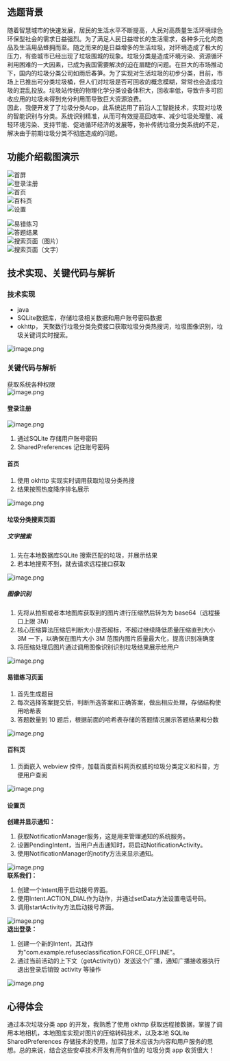 <a name="rnmxJ"></a>
## 选题背景
随着智慧城市的快速发展，居民的生活水平不断提高，人民对高质量生活环境绿色环保型社会的需求日益强烈。为了满足人民日益增长的生活需求，各种多元化的商品及生活用品蜂拥而至。随之而来的是日益增多的生活垃圾，对环境造成了极大的压力，有些城市已经出现了垃圾围城的现象。垃圾分类是造成环境污染、资源循环利用困难的一大因素，已成为我国需要解决的迫在眉睫的问题。在巨大的市场推动下，国内的垃圾分类公司如雨后春笋。为了实现对生活垃圾的初步分类，目前，市场上已推出可分类垃圾桶，但人们对垃圾是否可回收的概念模糊，常常也会造成垃圾的混乱投放。垃圾站传统的物理化学分类设备体积大，回收率低，导致许多可回收应用的垃圾未得到充分利用而导致巨大资源浪费。<br />因此，我便开发了了垃圾分类App，此系统运用了前沿人工智能技术，实现对垃圾的智能识别与分类。系统识别精准，从而可有效提高回收率、减少垃圾处理量、减轻环境污染、支持节能、促进循环经济的发展等，弥补传统垃圾分类系统的不足，解决由于前期垃圾分类不彻底造成的问题。
<a name="B6aMk"></a>
## 功能介绍截图演示
![首屏](https://cdn.nlark.com/yuque/0/2024/png/22336651/1704874296986-1dcd3881-5441-4ac4-aac4-dec34f7dc464.png#averageHue=%234d9a8a&clientId=u4918bf8f-a474-4&from=paste&height=1200&id=HmAGi&originHeight=2400&originWidth=1080&originalType=binary&ratio=2&rotation=0&showTitle=true&size=825636&status=done&style=none&taskId=ube457419-3f4f-404d-bd3b-ebb4e529063&title=%E9%A6%96%E5%B1%8F&width=540 "首屏")<br />![登录注册](https://cdn.nlark.com/yuque/0/2024/png/22336651/1704874331263-f6e52ee7-5376-4474-9354-a98d0487cef7.png#averageHue=%23f8f8f8&clientId=u4918bf8f-a474-4&from=paste&height=1200&id=YRqrs&originHeight=2400&originWidth=1080&originalType=binary&ratio=2&rotation=0&showTitle=true&size=164458&status=done&style=none&taskId=u8038c615-c040-4fa2-bf5c-598aa542016&title=%E7%99%BB%E5%BD%95%E6%B3%A8%E5%86%8C&width=540 "登录注册")<br />![首页](https://cdn.nlark.com/yuque/0/2024/png/22336651/1704874369829-07f9f5e0-77a6-4a36-81e8-d94263978259.png#averageHue=%239ccb70&clientId=u4918bf8f-a474-4&from=paste&height=1200&id=bNFJ7&originHeight=2400&originWidth=1080&originalType=binary&ratio=2&rotation=0&showTitle=true&size=661713&status=done&style=none&taskId=ub19b0557-2950-49f3-8d27-c304bbf6169&title=%E9%A6%96%E9%A1%B5&width=540 "首页")<br />![百科页](https://cdn.nlark.com/yuque/0/2024/png/22336651/1704874391325-279dfccc-165d-4e1b-a2b0-bfc573e47afa.png#averageHue=%236bdf6f&clientId=u4918bf8f-a474-4&from=paste&height=1200&id=ic1SP&originHeight=2400&originWidth=1080&originalType=binary&ratio=2&rotation=0&showTitle=true&size=718863&status=done&style=none&taskId=u3dded2f6-fbde-49cc-93e7-3c6897628c3&title=%E7%99%BE%E7%A7%91%E9%A1%B5&width=540 "百科页")<br />![设置](https://cdn.nlark.com/yuque/0/2024/png/22336651/1704879233073-0d33c034-cc4e-40f8-bb3d-b91e053ee692.png#averageHue=%23f7f7f7&clientId=uf06ec5d6-6dc7-4&from=paste&height=1200&id=ub1fe8708&originHeight=2400&originWidth=1080&originalType=binary&ratio=2&rotation=0&showTitle=true&size=168560&status=done&style=none&taskId=u8c475a1e-067c-445b-85df-04484e03cd0&title=%E8%AE%BE%E7%BD%AE&width=540 "设置")

![易错练习](https://cdn.nlark.com/yuque/0/2024/png/22336651/1704874421397-65e7777f-174f-4265-a434-4846e40f2b97.png#averageHue=%2367dd6b&clientId=u4918bf8f-a474-4&from=paste&height=1200&id=f2gkx&originHeight=2400&originWidth=1080&originalType=binary&ratio=2&rotation=0&showTitle=true&size=235280&status=done&style=none&taskId=u359d8df8-582a-4587-bdc1-b7ab7b12387&title=%E6%98%93%E9%94%99%E7%BB%83%E4%B9%A0&width=540 "易错练习")<br />![答题结果](https://cdn.nlark.com/yuque/0/2024/png/22336651/1704874476343-84377aba-c63e-4c10-a057-c4d4cebcdd75.png#averageHue=%23eeebeb&clientId=u4918bf8f-a474-4&from=paste&height=1200&id=cgymV&originHeight=2400&originWidth=1080&originalType=binary&ratio=2&rotation=0&showTitle=true&size=509150&status=done&style=none&taskId=u69307c78-e3ef-4087-a8c0-4ff714050d6&title=%E7%AD%94%E9%A2%98%E7%BB%93%E6%9E%9C&width=540 "答题结果")<br />![搜索页面（图片）](https://cdn.nlark.com/yuque/0/2024/png/22336651/1704874503050-4fd8768e-fc95-4b7e-b48c-94f728ffdb45.png#averageHue=%23305b30&clientId=u4918bf8f-a474-4&from=paste&height=1200&id=iMOdH&originHeight=2400&originWidth=1080&originalType=binary&ratio=2&rotation=0&showTitle=true&size=318497&status=done&style=none&taskId=u3f2e443d-9ade-44bb-aa80-185f31aac7d&title=%E6%90%9C%E7%B4%A2%E9%A1%B5%E9%9D%A2%EF%BC%88%E5%9B%BE%E7%89%87%EF%BC%89&width=540 "搜索页面（图片）")<br />![搜索页面（文字）](https://cdn.nlark.com/yuque/0/2024/png/22336651/1704879350964-131d4533-543d-4372-9d64-c9db0ce75876.png#averageHue=%2391e392&clientId=uf06ec5d6-6dc7-4&from=paste&height=1200&id=ueec77658&originHeight=2400&originWidth=1080&originalType=binary&ratio=2&rotation=0&showTitle=true&size=505318&status=done&style=none&taskId=u53d64291-f11c-4bee-9869-62230fd8e3d&title=%E6%90%9C%E7%B4%A2%E9%A1%B5%E9%9D%A2%EF%BC%88%E6%96%87%E5%AD%97%EF%BC%89&width=540 "搜索页面（文字）")
<a name="ougJR"></a>
## 技术实现、关键代码与解析
<a name="uSuMN"></a>
### 技术实现

- java
- SQLite数据库，存储垃圾相关数据和用户账号密码数据
- okhttp， 天聚数行垃圾分类免费接口获取垃圾分类热搜词，垃圾图像识别，垃圾关键词实时搜索。

![image.png](https://cdn.nlark.com/yuque/0/2024/png/22336651/1704874555012-b9769789-0f67-44a3-ab43-bb33f2710e7e.png#averageHue=%23e6d28f&clientId=u4918bf8f-a474-4&from=paste&height=175&id=u13dae5bf&originHeight=350&originWidth=2386&originalType=binary&ratio=2&rotation=0&showTitle=false&size=100477&status=done&style=none&taskId=ud8930a71-f316-45e4-ae08-dcc8b85033a&title=&width=1193)
<a name="NknEU"></a>
### 关键代码与解析
获取系统各种权限<br />![image.png](https://cdn.nlark.com/yuque/0/2024/png/22336651/1704877636936-82470ae8-5d2e-4f65-9170-d623f85cfed1.png#averageHue=%23fdf9f5&clientId=u4918bf8f-a474-4&from=paste&height=285&id=u975daab3&originHeight=570&originWidth=1552&originalType=binary&ratio=2&rotation=0&showTitle=false&size=275841&status=done&style=none&taskId=uc2cf6a27-1d72-4b2f-8e0d-ee6d0c830f6&title=&width=776)
<a name="LhR1l"></a>
#### 登录注册
![image.png](https://cdn.nlark.com/yuque/0/2024/png/22336651/1704874915589-231e4a60-0a77-44d2-a0f3-d45ab744e698.png#averageHue=%23fefefe&clientId=u4918bf8f-a474-4&from=paste&height=205&id=u58c417be&originHeight=410&originWidth=1390&originalType=binary&ratio=2&rotation=0&showTitle=false&size=84456&status=done&style=none&taskId=ud07d6c40-851c-4543-8d16-66aca924c54&title=&width=695)

1. 通过SQLite 存储用户账号密码
2. SharedPreferences 记住账号密码
<a name="b2Z20"></a>
#### 首页

1. 使用 okhttp 实现实时调用获取垃圾分类热搜
2. 结果按照热度降序排名展示

![image.png](https://cdn.nlark.com/yuque/0/2024/png/22336651/1704875365029-7dee3373-9565-4b26-bfe5-106c9a6beede.png#averageHue=%23fdfdfb&clientId=u4918bf8f-a474-4&from=paste&height=742&id=u642cdfe0&originHeight=1484&originWidth=1602&originalType=binary&ratio=2&rotation=0&showTitle=false&size=414211&status=done&style=none&taskId=u01364054-b2ed-4ffa-a37d-fa11b4c2212&title=&width=801)
<a name="dhfiu"></a>
#### 垃圾分类搜索页面 
<a name="l9Lxc"></a>
##### **文字搜索**

1. 先在本地数据库SQLite 搜索匹配的垃圾，并展示结果
2. 若本地搜索不到，就去请求远程接口获取

![image.png](https://cdn.nlark.com/yuque/0/2024/png/22336651/1704875658477-794fe3cb-8e32-4527-a634-0cf92cd5240f.png#averageHue=%23fdfdfd&clientId=u4918bf8f-a474-4&from=paste&height=425&id=u337b6c25&originHeight=850&originWidth=1614&originalType=binary&ratio=2&rotation=0&showTitle=false&size=215940&status=done&style=none&taskId=udb0c0cfa-720d-4c7c-af2e-4eb0648a5aa&title=&width=807)
<a name="ytYX8"></a>
##### **图像识别**

1. 先将从拍照或者本地图库获取到的图片进行压缩然后转为为 base64（远程接口上限 3M）
2. 核心压缩算法压缩后判断大小是否超标，不超过继续降低质量压缩直到大小 3M 一下，以确保在图片大小 3M 范围内图片质量最大化，提高识别准确度
3. 将压缩处理后图片通过调用图像识别识别垃圾结果展示给用户

![image.png](https://cdn.nlark.com/yuque/0/2024/png/22336651/1704875825979-b4c331d5-8420-468b-a3e6-6d25e80e073d.png#averageHue=%23fcfbfa&clientId=u4918bf8f-a474-4&from=paste&height=593&id=u29b4ec23&originHeight=1186&originWidth=1592&originalType=binary&ratio=2&rotation=0&showTitle=false&size=353271&status=done&style=none&taskId=u60266fe7-82e8-48eb-bc38-88bb26cd1a9&title=&width=796)
<a name="YiAgk"></a>
#### 易错练习页面

1. 首先生成题目
2. 每次选择答案提交后，判断所选答案和正确答案，做出相应处理，存储结构使用哈希表
3. 答题数量到 10 题后，根据前面的哈希表存储的答题情况展示答题结果和分数

![image.png](https://cdn.nlark.com/yuque/0/2024/png/22336651/1704876211875-7c41eda5-df57-47df-9a2b-ddfdda78bdbb.png#averageHue=%23fdfdfc&clientId=u4918bf8f-a474-4&from=paste&height=754&id=tLkA8&originHeight=1508&originWidth=1624&originalType=binary&ratio=2&rotation=0&showTitle=false&size=348219&status=done&style=none&taskId=u3785a73a-ba73-40f5-9943-d3792d2710f&title=&width=812)
<a name="QOxlh"></a>
#### 百科页

1. 页面嵌入 webview 控件，加载百度百科网页权威的垃圾分类定义和科普，方便用户查阅

![image.png](https://cdn.nlark.com/yuque/0/2024/png/22336651/1704876487617-164d0281-2ef0-4cc4-b291-89431212edef.png#averageHue=%23fcfcfc&clientId=u4918bf8f-a474-4&from=paste&height=290&id=PcXA9&originHeight=580&originWidth=1722&originalType=binary&ratio=2&rotation=0&showTitle=false&size=196663&status=done&style=none&taskId=ua6bc97be-a602-4cfb-8da1-c932c5f5bfa&title=&width=861)
<a name="yLION"></a>
#### 设置页
**创建并显示通知：**

1. 获取NotificationManager服务，这是用来管理通知的系统服务。
2. 设置PendingIntent，当用户点击通知时，将启动NotificationActivity。
3. 使用NotificationManager的notify方法来显示通知。

![image.png](https://cdn.nlark.com/yuque/0/2024/png/22336651/1704877373471-71718f0c-3d6c-4347-8d3d-9de4a57edd99.png#averageHue=%23fdfdfc&clientId=u4918bf8f-a474-4&from=paste&height=485&id=u530d0fcf&originHeight=970&originWidth=2186&originalType=binary&ratio=2&rotation=0&showTitle=false&size=339736&status=done&style=none&taskId=u3115e822-5cab-4207-a13d-0c13b1e4e44&title=&width=1093)<br />**联系我们：**

1. 创建一个Intent用于启动拨号界面。
2. 使用Intent.ACTION_DIAL作为动作，并通过setData方法设置电话号码。
3. 调用startActivity方法启动拨号界面。

![image.png](https://cdn.nlark.com/yuque/0/2024/png/22336651/1704877385753-70c8a00b-2359-4edf-9a11-0841f3378eac.png#averageHue=%23fcfbfa&clientId=u4918bf8f-a474-4&from=paste&height=167&id=u75dd53b0&originHeight=334&originWidth=1142&originalType=binary&ratio=2&rotation=0&showTitle=false&size=83470&status=done&style=none&taskId=ubf0d6fd6-620a-4eb4-89a3-b0d997b7155&title=&width=571)<br />**退出登录：**

1. 创建一个新的Intent，其动作为"com.example.refuseclassification.FORCE_OFFLINE"。
2. 通过当前活动的上下文（getActivity()）发送这个广播，通知广播接收器执行退出登录后销毁 activity 等操作

![image.png](https://cdn.nlark.com/yuque/0/2024/png/22336651/1704877465106-d07f00d5-752b-4365-ab47-36c6fccdd42e.png#averageHue=%23fcfbfa&clientId=u4918bf8f-a474-4&from=paste&height=196&id=u330e3803&originHeight=392&originWidth=1462&originalType=binary&ratio=2&rotation=0&showTitle=false&size=93054&status=done&style=none&taskId=u270f58b4-bb70-474f-9d58-ccd031d4787&title=&width=731)
<a name="pTmWq"></a>
## 心得体会
通过本次垃圾分类 app 的开发，我熟悉了使用 okhttp 获取远程接数据，掌握了调用本地相机，本地图库实现对图片的压缩转码技术，以及本地 SQLite SharedPreferences 存储技术的使用，加深了技术应该为内容和用户服务的思想。总的来说，结合这些安卓技术开发有用有价值的 垃圾分类 app 收货很大！
